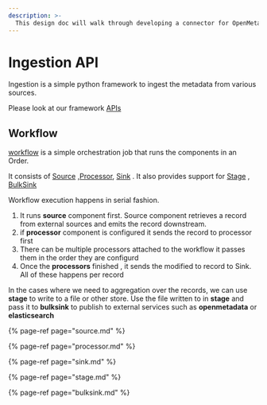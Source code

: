 ```yaml
---
description: >-
  This design doc will walk through developing a connector for OpenMetadata
---
```



# Ingestion API

Ingestion is a simple python framework to ingest the metadata from various sources.

Please look at our framework [APIs](https://github.com/open-metadata/OpenMetadata/tree/main/ingestion/src/metadata/ingestion/api)


## Workflow

[workflow](https://github.com/open-metadata/OpenMetadata/blob/main/ingestion/src/metadata/ingestion/api/workflow.py) is a simple orchestration job that runs the components in an Order.

It consists of [Source](./source.md) ,[Processor](./processor.md), [Sink](./sink.md) .  It also provides support for [Stage](./stage.md) , [BulkSink](./bulksink.md)

Workflow execution happens in serial fashion.

1. It runs **source** component first. Source component retrieves a record from external sources and emits the record downstream. 
2. if **processor** component is configured it sends the record to processor first
3. There can be multiple processors attached to the workflow it passes them in the order they are configurd
4. Once the **processors** finished , it sends the modified to record to Sink. All of these happens per record

In the cases where we need to aggregation over the records, we can use **stage** to write to a file or other store. Use the file written to in **stage** and pass it to **bulksink** to publish to external services such as **openmetadata** or **elasticsearch**



{% page-ref page="source.md" %}

{% page-ref page="processor.md" %}

{% page-ref page="sink.md" %}

{% page-ref page="stage.md" %}

{% page-ref page="bulksink.md" %}





